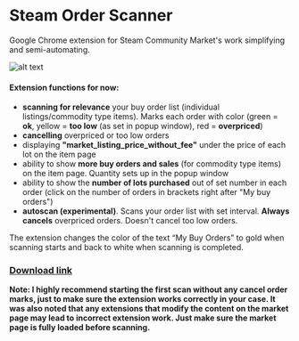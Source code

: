 # Steam Order Scanner
Google Chrome extension for Steam Community Market's work simplifying and semi-automating.

![alt text](https://github.com/auwaho/steam-order-scanner/blob/master/screenshot.png "Steam Listings Scanner")

#### Extension functions for now: 
- **scanning for relevance** your buy order list (individual listings/commodity type items). Marks each order with color (green = **ok**, yellow = **too low** (as set in popup window), red = **overpriced**)
- **cancelling** overpriced or too low orders
- displaying **"market_listing_price_without_fee"** under the price of each lot on the item page
- ability to show **more buy orders and sales** (for commodity type items) on the item page. Quantity sets up in the popup window
- ability to show the **number of lots purchased** out of set number in each order (click on the number of orders in brackets right after "My buy orders")
- **autoscan (experimental)**. Scans your order list with set interval. **Always cancels** overpriced orders. Doesn't cancel too low orders.

The extension changes the color of the text “My Buy Orders” to gold when scanning starts and back to white when scanning is completed.

### [Download link](https://github.com/auwaho/steam-order-scanner/releases/download/1.3.4/SORS.zip)

**Note: I highly recommend starting the first scan without any cancel order marks, just to make sure the extension works correctly in your case. It was also noted that any extensions that modify the content on the market page may lead to incorrect extension work. Just make sure the market page is fully loaded before scanning.**
